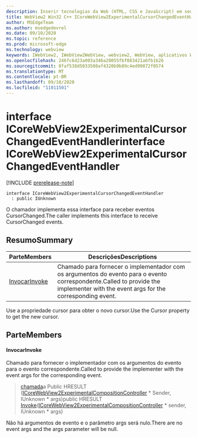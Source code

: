```yaml
---
description: Inserir tecnologias da Web (HTML, CSS e JavaScript) em seus aplicativos nativos com o controle WebView2 do Microsoft Edge
title: WebView2 Win32 C++ ICoreWebView2ExperimentalCursorChangedEventHandler
author: MSEdgeTeam
ms.author: msedgedevrel
ms.date: 09/10/2020
ms.topic: reference
ms.prod: microsoft-edge
ms.technology: webview
keywords: IWebView2, IWebView2WebView, webview2, WebView, aplicativos Win32, Win32, Edge, ICoreWebView2, ICoreWebView2Controller, controle do navegador, HTML Edge, ICoreWebView2ExperimentalCursorChangedEventHandler
ms.openlocfilehash: 246fc6d23a003a346a20055fbf083421a6fb1b26
ms.sourcegitcommit: 0faf538d5033508af4320b9b89c4ed99872f0574
ms.translationtype: MT
ms.contentlocale: pt-BR
ms.lasthandoff: 09/10/2020
ms.locfileid: "11011501"
---
```

# <span data-ttu-id="c4890-104">interface ICoreWebView2ExperimentalCursorChangedEventHandler</span><span class="sxs-lookup"><span data-stu-id="c4890-104">interface ICoreWebView2ExperimentalCursorChangedEventHandler</span></span> 

[!INCLUDE [prerelease-note](../../includes/prerelease-note.md)]

```
interface ICoreWebView2ExperimentalCursorChangedEventHandler
  : public IUnknown
```

<span data-ttu-id="c4890-105">O chamador implementa essa interface para receber eventos CursorChanged.</span><span class="sxs-lookup"><span data-stu-id="c4890-105">The caller implements this interface to receive CursorChanged events.</span></span>

## <span data-ttu-id="c4890-106">Resumo</span><span class="sxs-lookup"><span data-stu-id="c4890-106">Summary</span></span>

 <span data-ttu-id="c4890-107">Parte</span><span class="sxs-lookup"><span data-stu-id="c4890-107">Members</span></span>                        | <span data-ttu-id="c4890-108">Descrições</span><span class="sxs-lookup"><span data-stu-id="c4890-108">Descriptions</span></span>
--------------------------------|---------------------------------------------
[<span data-ttu-id="c4890-109">Invocar</span><span class="sxs-lookup"><span data-stu-id="c4890-109">Invoke</span></span>](#invoke) | <span data-ttu-id="c4890-110">Chamado para fornecer o implementador com os argumentos do evento para o evento correspondente.</span><span class="sxs-lookup"><span data-stu-id="c4890-110">Called to provide the implementer with the event args for the corresponding event.</span></span>

<span data-ttu-id="c4890-111">Use a propriedade cursor para obter o novo cursor.</span><span class="sxs-lookup"><span data-stu-id="c4890-111">Use the Cursor property to get the new cursor.</span></span>

## <span data-ttu-id="c4890-112">Parte</span><span class="sxs-lookup"><span data-stu-id="c4890-112">Members</span></span>

#### <span data-ttu-id="c4890-113">Invocar</span><span class="sxs-lookup"><span data-stu-id="c4890-113">Invoke</span></span> 

<span data-ttu-id="c4890-114">Chamado para fornecer o implementador com os argumentos do evento para o evento correspondente.</span><span class="sxs-lookup"><span data-stu-id="c4890-114">Called to provide the implementer with the event args for the corresponding event.</span></span>

> <span data-ttu-id="c4890-115">[chamada](#invoke)a Public HRESULT ([ICoreWebView2ExperimentalCompositionController](icorewebview2experimentalcompositioncontroller.md) \* Sender, IUnknown \* args)</span><span class="sxs-lookup"><span data-stu-id="c4890-115">public HRESULT [Invoke](#invoke)([ICoreWebView2ExperimentalCompositionController](icorewebview2experimentalcompositioncontroller.md) \* sender, IUnknown \* args)</span></span>

<span data-ttu-id="c4890-116">Não há argumentos de evento e o parâmetro args será nulo.</span><span class="sxs-lookup"><span data-stu-id="c4890-116">There are no event args and the args parameter will be null.</span></span>


